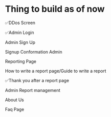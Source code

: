 # Thing to build as of now

✅DDos Screen

✅Admin Login

Admin Sign Up

Signup Conformation Admin

Reporting Page

How to write a report page/Guide to write a report

✅Thank you after a report page

Admin Report management

About Us

Faq Page
